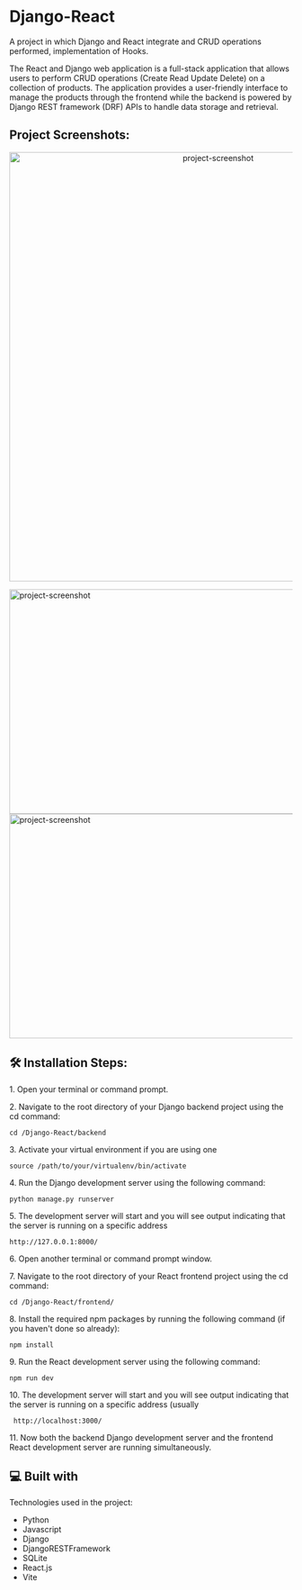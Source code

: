 # Django-React
A project in which Django and React integrate and CRUD operations performed, implementation of Hooks.

<p id="description">The React and Django web application is a full-stack application that allows users to perform CRUD operations (Create Read Update Delete) on a collection of products. The application provides a user-friendly interface to manage the products through the frontend while the backend is powered by Django REST framework (DRF) APIs to handle data storage and retrieval.</p>

<h2>Project Screenshots:</h2>
<p align="center" >
 <img src="https://github.com/shiv30310/Django-React/blob/main/images/home%20page.png" alt="project-screenshot" width="727" height="763/" >
</p>
<img src="https://github.com/shiv30310/Django-React/blob/main/images/products.png" alt="project-screenshot" width="958" height="399/">

<img src="https://github.com/shiv30310/Django-React/blob/main/images/searchProducts.png" alt="project-screenshot" width="958" height="399/">

<h2>🛠️ Installation Steps:</h2>

<p>1. Open your terminal or command prompt.</p>

<p>2. Navigate to the root directory of your Django backend project using the cd command:</p>

```
cd /Django-React/backend
```

<p>3. Activate your virtual environment if you are using one</p>

```
source /path/to/your/virtualenv/bin/activate
```

<p>4. Run the Django development server using the following command:</p>

```
python manage.py runserver
```

<p>5. The development server will start and you will see output indicating that the server is running on a specific address</p>

```
http://127.0.0.1:8000/
```

<p>6. Open another terminal or command prompt window.</p>

<p>7. Navigate to the root directory of your React frontend project using the cd command:</p>

```
cd /Django-React/frontend/
```

<p>8. Install the required npm packages by running the following command (if you haven't done so already):</p>

```
npm install
```

<p>9. Run the React development server using the following command:</p>

```
npm run dev
```

<p>10. The development server will start and you will see output indicating that the server is running on a specific address (usually</p>

```
 http://localhost:3000/
```

<p>11. Now both the backend Django development server and the frontend React development server are running simultaneously.</p>

  
  
<h2>💻 Built with</h2>

Technologies used in the project:

*   Python
*   Javascript
*   Django
*   DjangoRESTFramework
*   SQLite
*   React.js
*   Vite
